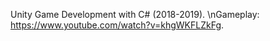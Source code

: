 Unity Game Development with C# (2018-2019).
\nGameplay: https://www.youtube.com/watch?v=khgWKFLZkFg.
